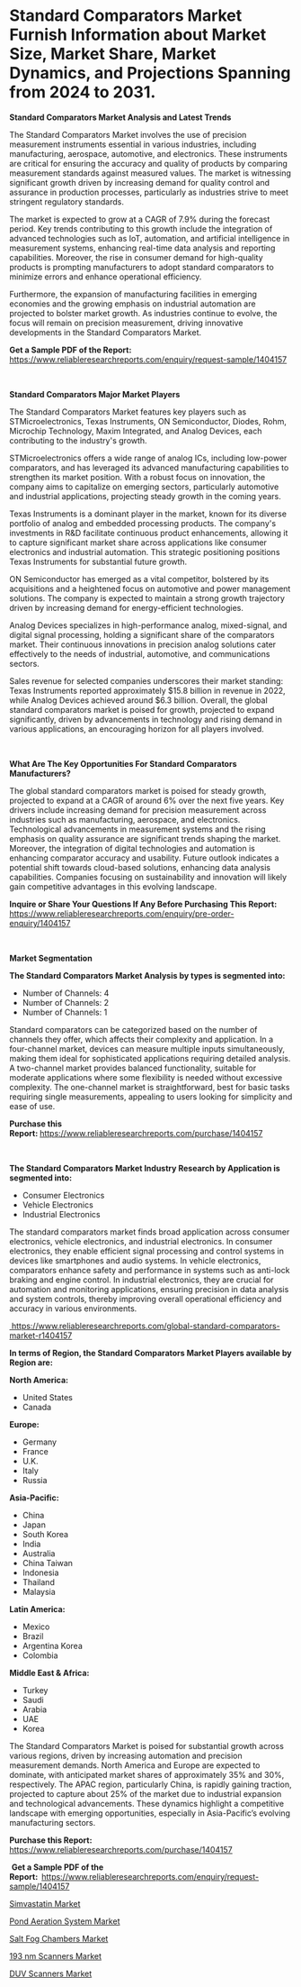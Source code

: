<p><h1>Standard Comparators Market Furnish Information about Market Size, Market Share, Market Dynamics, and Projections Spanning from 2024 to 2031.</h1></p><p><strong>Standard Comparators Market Analysis and Latest Trends</strong></p>
<p><p>The Standard Comparators Market involves the use of precision measurement instruments essential in various industries, including manufacturing, aerospace, automotive, and electronics. These instruments are critical for ensuring the accuracy and quality of products by comparing measurement standards against measured values. The market is witnessing significant growth driven by increasing demand for quality control and assurance in production processes, particularly as industries strive to meet stringent regulatory standards.</p><p>The market is expected to grow at a CAGR of 7.9% during the forecast period. Key trends contributing to this growth include the integration of advanced technologies such as IoT, automation, and artificial intelligence in measurement systems, enhancing real-time data analysis and reporting capabilities. Moreover, the rise in consumer demand for high-quality products is prompting manufacturers to adopt standard comparators to minimize errors and enhance operational efficiency. </p><p>Furthermore, the expansion of manufacturing facilities in emerging economies and the growing emphasis on industrial automation are projected to bolster market growth. As industries continue to evolve, the focus will remain on precision measurement, driving innovative developments in the Standard Comparators Market.</p></p>
<p><strong>Get a Sample PDF of the Report:&nbsp;</strong> <a href="https://www.reliableresearchreports.com/enquiry/request-sample/1404157?utm_campaign=34&utm_medium=2&utm_source=Github&utm_content=ia&utm_term=23102024&utm_id=standard-comparators">https://www.reliableresearchreports.com/enquiry/request-sample/1404157</a></p>
<p>&nbsp;</p>
<p><strong>Standard Comparators Major Market Players</strong></p>
<p><p>The Standard Comparators Market features key players such as STMicroelectronics, Texas Instruments, ON Semiconductor, Diodes, Rohm, Microchip Technology, Maxim Integrated, and Analog Devices, each contributing to the industry's growth.</p><p>STMicroelectronics offers a wide range of analog ICs, including low-power comparators, and has leveraged its advanced manufacturing capabilities to strengthen its market position. With a robust focus on innovation, the company aims to capitalize on emerging sectors, particularly automotive and industrial applications, projecting steady growth in the coming years.</p><p>Texas Instruments is a dominant player in the market, known for its diverse portfolio of analog and embedded processing products. The company's investments in R&D facilitate continuous product enhancements, allowing it to capture significant market share across applications like consumer electronics and industrial automation. This strategic positioning positions Texas Instruments for substantial future growth.</p><p>ON Semiconductor has emerged as a vital competitor, bolstered by its acquisitions and a heightened focus on automotive and power management solutions. The company is expected to maintain a strong growth trajectory driven by increasing demand for energy-efficient technologies.</p><p>Analog Devices specializes in high-performance analog, mixed-signal, and digital signal processing, holding a significant share of the comparators market. Their continuous innovations in precision analog solutions cater effectively to the needs of industrial, automotive, and communications sectors.</p><p>Sales revenue for selected companies underscores their market standing: Texas Instruments reported approximately $15.8 billion in revenue in 2022, while Analog Devices achieved around $6.3 billion. Overall, the global standard comparators market is poised for growth, projected to expand significantly, driven by advancements in technology and rising demand in various applications, an encouraging horizon for all players involved.</p></p>
<p>&nbsp;</p>
<p><strong>What Are The Key Opportunities For Standard Comparators Manufacturers?</strong></p>
<p><p>The global standard comparators market is poised for steady growth, projected to expand at a CAGR of around 6% over the next five years. Key drivers include increasing demand for precision measurement across industries such as manufacturing, aerospace, and electronics. Technological advancements in measurement systems and the rising emphasis on quality assurance are significant trends shaping the market. Moreover, the integration of digital technologies and automation is enhancing comparator accuracy and usability. Future outlook indicates a potential shift towards cloud-based solutions, enhancing data analysis capabilities. Companies focusing on sustainability and innovation will likely gain competitive advantages in this evolving landscape.</p></p>
<p><strong>Inquire or Share Your Questions If Any Before Purchasing This Report:</strong> <a href="https://www.reliableresearchreports.com/enquiry/pre-order-enquiry/1404157?utm_campaign=34&utm_medium=2&utm_source=Github&utm_content=ia&utm_term=23102024&utm_id=standard-comparators">https://www.reliableresearchreports.com/enquiry/pre-order-enquiry/1404157</a></p>
<p>&nbsp;</p>
<p><strong>Market Segmentation</strong></p>
<p><strong>The Standard Comparators Market Analysis by types is segmented into:</strong></p>
<p><ul><li>Number of Channels: 4</li><li>Number of Channels: 2</li><li>Number of Channels: 1</li></ul></p>
<p><p>Standard comparators can be categorized based on the number of channels they offer, which affects their complexity and application. In a four-channel market, devices can measure multiple inputs simultaneously, making them ideal for sophisticated applications requiring detailed analysis. A two-channel market provides balanced functionality, suitable for moderate applications where some flexibility is needed without excessive complexity. The one-channel market is straightforward, best for basic tasks requiring single measurements, appealing to users looking for simplicity and ease of use.</p></p>
<p><strong>Purchase this Report:&nbsp;</strong><a href="https://www.reliableresearchreports.com/purchase/1404157?utm_campaign=34&utm_medium=2&utm_source=Github&utm_content=ia&utm_term=23102024&utm_id=standard-comparators">https://www.reliableresearchreports.com/purchase/1404157</a></p>
<p>&nbsp;</p>
<p><strong>The Standard Comparators Market Industry Research by Application is segmented into:</strong></p>
<p><ul><li>Consumer Electronics</li><li>Vehicle Electronics</li><li>Industrial Electronics</li></ul></p>
<p><p>The standard comparators market finds broad application across consumer electronics, vehicle electronics, and industrial electronics. In consumer electronics, they enable efficient signal processing and control systems in devices like smartphones and audio systems. In vehicle electronics, comparators enhance safety and performance in systems such as anti-lock braking and engine control. In industrial electronics, they are crucial for automation and monitoring applications, ensuring precision in data analysis and system controls, thereby improving overall operational efficiency and accuracy in various environments.</p></p>
<p><a href="https://www.reliableresearchreports.com/global-standard-comparators-market-r1404157?utm_campaign=34&utm_medium=2&utm_source=Github&utm_content=ia&utm_term=23102024&utm_id=standard-comparators">&nbsp;https://www.reliableresearchreports.com/global-standard-comparators-market-r1404157</a></p>
<p><strong>In terms of Region, the Standard Comparators Market Players available by Region are:</strong></p>
<p>
    <p> <strong> North America: </strong>
        <ul>
            <li>United States</li>
            <li>Canada</li>
        </ul>
        </p> 
    <p> <strong> Europe: </strong>
        <ul>
            <li>Germany</li>
            <li>France</li>
            <li>U.K.</li>
            <li>Italy</li>
            <li>Russia</li>
        </ul>
        </p> 
    <p> <strong> Asia-Pacific: </strong>
        <ul>
            <li>China</li>
            <li>Japan</li>
            <li>South Korea</li>
            <li>India</li>
            <li>Australia</li>
            <li>China Taiwan</li>
            <li>Indonesia</li>
            <li>Thailand</li>
            <li>Malaysia</li>
        </ul>
        </p> 
    <p> <strong> Latin America: </strong>
        <ul>
            <li>Mexico</li>
            <li>Brazil</li>
            <li>Argentina Korea</li>
            <li>Colombia</li>
        </ul>
        </p> 
    <p> <strong> Middle East & Africa: </strong>
        <ul>
            <li>Turkey</li>
            <li>Saudi</li>
            <li>Arabia</li>
            <li>UAE</li>
            <li>Korea</li>
        </ul>
    </p>
    </p>
<p><p>The Standard Comparators Market is poised for substantial growth across various regions, driven by increasing automation and precision measurement demands. North America and Europe are expected to dominate, with anticipated market shares of approximately 35% and 30%, respectively. The APAC region, particularly China, is rapidly gaining traction, projected to capture about 25% of the market due to industrial expansion and technological advancements. These dynamics highlight a competitive landscape with emerging opportunities, especially in Asia-Pacific’s evolving manufacturing sectors.</p></p>
<p><strong>Purchase this Report: </strong><a href="https://www.reliableresearchreports.com/purchase/1404157?utm_campaign=34&utm_medium=2&utm_source=Github&utm_content=ia&utm_term=23102024&utm_id=standard-comparators">https://www.reliableresearchreports.com/purchase/1404157</a></p>
<p>&nbsp;<strong>Get a Sample PDF of the Report:&nbsp;&nbsp;</strong><a href="https://www.reliableresearchreports.com/enquiry/request-sample/1404157?utm_campaign=34&utm_medium=2&utm_source=Github&utm_content=ia&utm_term=23102024&utm_id=standard-comparators">https://www.reliableresearchreports.com/enquiry/request-sample/1404157</a></p>
<p><strong></strong></p>
<p><p><a href="https://www.linkedin.com/pulse/future-ready-strategic-insights-global-simvastatin-market-ldu4c?utm_campaign=34&utm_medium=2&utm_source=Github&utm_content=ia&utm_term=23102024&utm_id=standard-comparators">Simvastatin Market</a></p><p><a href="https://issuu.com/reportprime-2/docs/pond-aeration-system-market-size-20_ea26f726ae689b?utm_campaign=34&utm_medium=2&utm_source=Github&utm_content=ia&utm_term=23102024&utm_id=standard-comparators">Pond Aeration System Market</a></p><p><a href="https://issuu.com/reportprime-2/docs/salt-fog-chambers-market-size-2030._98bd11b8f6714c?utm_campaign=34&utm_medium=2&utm_source=Github&utm_content=ia&utm_term=23102024&utm_id=standard-comparators">Salt Fog Chambers Market</a></p><p><a href="https://github.com/kaufmannDavid16/Market-Research-Report-List-1/blob/main/193-nm-scanners-market.md?utm_campaign=34&utm_medium=2&utm_source=Github&utm_content=ia&utm_term=23102024&utm_id=standard-comparators">193 nm Scanners Market</a></p><p><a href="https://github.com/AlisaRowe24/Market-Research-Report-List-1/blob/main/duv-scanners-market.md?utm_campaign=34&utm_medium=2&utm_source=Github&utm_content=ia&utm_term=23102024&utm_id=standard-comparators">DUV Scanners Market</a></p></p>